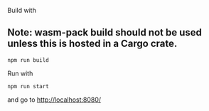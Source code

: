 Build with

## Note: wasm-pack build should not be used unless this is hosted in a Cargo crate.

```
npm run build
```


Run with

```
npm run start
```

and go to <http://localhost:8080/>
